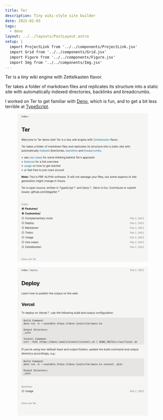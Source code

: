 ```yaml
---
title: Ter
description: Tiny wiki-style site builder
date: 2022-02-03
tags:
  - deno
layout: ../../layouts/PostLayout.astro
setup: |
  import ProjectLink from '../../components/ProjectLink.jsx'
  import Grid from '../../components/Grid.jsx'
  import Figure from '../../components/Figure.jsx'
  import Img from '../../components/Img.jsx'
---
```


Ter is a tiny wiki engine with Zettelkasten flavor.

Ter takes a folder of markdown files and replicates its structure into a static
site with automatically indexed directories, backlinks and breadcrumbs.

I worked on Ter to get familiar with [Deno](https://deno.land), which is fun,
and to get a bit less terrible at [TypeScript](https://www.typescriptlang.org/).

<ProjectLink url="https://github.com/kkga/ter" title="Source code on GitHub" />

<Grid breakout className="grid-cols-2">
  <Figure>
    <Img src="img/projects/ter-1.png" />
  </Figure>
  <Figure>
    <Img src="img/projects/ter-2.png" />
  </Figure>
</Grid>

